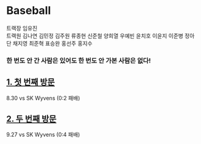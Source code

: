 # Baseball
트랙장 임유진  
트랙원 김나연 김민정 김주원 류종현 신준철 양희열 우예빈 윤치호 이윤지 이준병 정아단 채지영 최준혁 표승완 홍선주 홍지수  
### __한 번도 안 간 사람은 있어도 한 번도 안 가본 사람은 없다!__ 

## [1. 첫 번째 방문](episodes/1.md)
8.30 vs SK Wyvens (0:2 패배)

## [2. 두 번째 방문](episodes/2.md)
9.27 vs SK Wyvens (0:4 패배)
